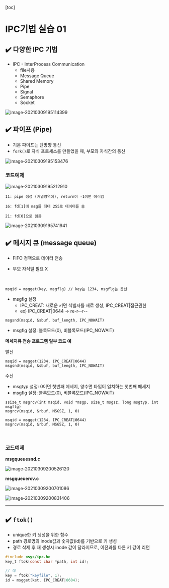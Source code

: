 [toc]

# IPC기법 실습 01

## :heavy_check_mark: 다양한 IPC 기법

- IPC - InterProcess Communication
  - file사용
  - Message Queue
  - Shared Memory
  - Pipe
  - Signal
  - Semaphore
  - Socket

![image-20210309195114399](assets/image-20210309195114399.png)



## :heavy_check_mark: 파이프 (Pipe)


- 기본 파이프는 단방향 통신
- `fork()`로 자식 프로세스를 만들었을 때, 부모와 자식간의 통신

![image-20210309195153476](assets/image-20210309195153476.png)

### 코드예제

![image-20210309195212910](assets/image-20210309195212910.png)

```
11: pipe 생성 (커널영역에), return이 -1이면 에러임

16: fd[1]에 msg를 최대 255로 데이터를 씀

21: fd[0]으로 읽음
```

![image-20210309195741941](assets/image-20210309195741941.png)





## :heavy_check_mark: 메시지 큐 (message queue)


- FIFO 정책으로 데이터 전송

- 부모 자식일 필요 X

<br>

```
msqid = msgget(key, msgflg) // key는 1234, msgflg는 옵션
```

- msgflg 설정
  - IPC_CREAT: 새로운 키면 식별자를 새로 생성, IPC_CREAT|접근권한
  - ex) IPC_CREAT|0644 -> re-r--r--

```
msgsnd(msqid, &sbuf, buf_length, IPC_NOWAIT)
```

- msgflg 설정: 블록모드(0), 비블록모드(IPC_NOWAIT)



**메세지큐 전송 프로그램 일부 코드 예**

발신

```
msqid = msgget(1234, IPC_CREAT|0644)
msgsnd(msqid, &sbuf, buf_length, IPC_NOWAIT)
```

수신

- msgtyp 설정: 0이면 첫번째 메세지, 양수면 타입이 일치하는 첫번째 메세지
- msgflg 설정: 블록모드(0), 비블록모드(IPC_NOWAIT)

```
ssize_t msgrcv(int msqid, void *msgp, size_t msgsz, long msgtyp, int msgflg)
msgrcv(msqid, &rbuf, MSGSZ, 1, 0)
```

```
msqid = msgget(1234, IPC_CREAT|0644)
msgrcv(msqid, &rbuf, MSGSZ, 1, 0)
```

<br>

### 코드예제

**msgqueuesnd.c**

![image-20210309200526120](assets/image-20210309200526120.png)

**msgqueuercv.c**

![image-20210309200701086](assets/image-20210309200701086.png)

![image-20210309200831406](assets/image-20210309200831406.png)



<hr>

## :heavy_check_mark: `ftok()`


- unique한 키 생성을 위한 함수
- path 경로명의 inode값과 숫자값(id)를 기반으로 키 생성
- 경로 삭제 후 재 생성시 inode 값이 달라지므로, 이전과를 다른 키 값이 리턴

```c
#include <sys/ipc.h>
key_t ftok(const char *path, int id);

// 예
key = ftok("keyfile", 1);
id = msgget(ket, IPC_CREAT|0604);
```




